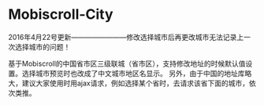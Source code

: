 # Mobiscroll-City

2016年4月22号更新————————修改选择城市后再更改城市无法记录上一次选择城市的问题！


基于Mobiscroll的中国省市区三级联城（省市区），支持修改地址的时候默认值设置。选择城市预览时也改成了中文城市地区名显示。
另外，由于中国的地址库略大，建议大家使用时用ajax请求，例如选择某个省时，去请求该省下面的城市，依次类推。

